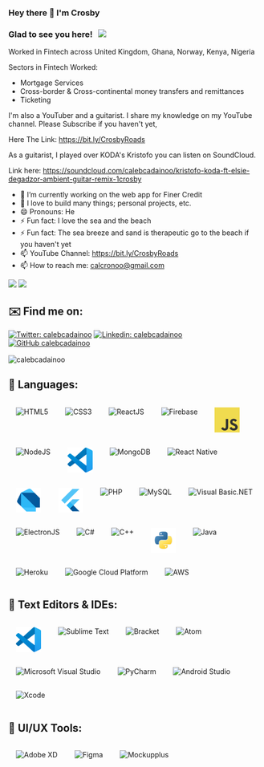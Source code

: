 ### Hey there 👋 I'm Crosby

### Glad to see you here! &nbsp; ![](https://visitor-badge.laobi.icu/badge?page_id=calebcadainoo.calebcadainoo)

Worked in Fintech across United Kingdom, Ghana, Norway, Kenya, Nigeria

Sectors in Fintech Worked: 
- Mortgage Services
- Cross-border & Cross-continental money transfers and remittances
- Ticketing 

I'm also a YouTuber and a guitarist. I share my knowledge on my YouTube channel. Please Subscribe if you haven't yet,

Here The Link: https://bit.ly/CrosbyRoads

As a guitarist, I played over KODA's Kristofo you can listen on SoundCloud.

Link here: https://soundcloud.com/calebcadainoo/kristofo-koda-ft-elsie-degadzor-ambient-guitar-remix-1crosby

- 🔭 I’m currently working on the web app for Finer Credit
- 🌱 I love to build many things; personal projects, etc.
- 😄 Pronouns: He
- ⚡ Fun fact: I love the sea and the beach
- ⚡ Fun fact: The sea breeze and sand is therapeutic go to the beach if you haven't yet
- 📫 YouTube Channel: https://bit.ly/CrosbyRoads
- 📫 How to reach me: calcronoo@gmail.com

<p>
  <img height="180em" src="https://github-readme-stats.vercel.app/api?username=calebcadainoo&show_icons=true&hide_border=true&&count_private=true&include_all_commits=true" />
  <img height="180em" src="https://github-readme-stats.vercel.app/api/top-langs/?username=calebcadainoo&exclude_repo=KNN-Image-Classification&show_icons=true&hide_border=true&layout=compact&langs_count=10"/>
</p>

## ✉️ Find me on:

[![Twitter: calebcadainoo](https://img.shields.io/twitter/follow/calebcadainoo?style=social)](https://twitter.com/calebcadainoo)
[![Linkedin: calebcadainoo](https://img.shields.io/badge/-calebcadainoo-blue?style=flat-square&logo=Linkedin&logoColor=white&link=https://www.linkedin.com/in/calebcadainoo/)](https://www.linkedin.com/in/calebcadainoo/)
[![GitHub calebcadainoo](https://img.shields.io/github/followers/calebcadainoo?label=follow&style=social)](https://github.com/calebcadainoo)

<p><img align="center" src="https://github-readme-streak-stats.herokuapp.com/?user=calebcadainoo&" alt="calebcadainoo" /></p>

## 🧰 Languages:
<p align="left">
<img src="https://upload.wikimedia.org/wikipedia/commons/thumb/6/61/HTML5_logo_and_wordmark.svg/1200px-HTML5_logo_and_wordmark.svg.png" alt="HTML5" height="50" style="vertical-align:top; margin:15px">
<img src="https://upload.wikimedia.org/wikipedia/commons/thumb/d/d5/CSS3_logo_and_wordmark.svg/1200px-CSS3_logo_and_wordmark.svg.png" alt="CSS3" height="50" style="vertical-align:top; margin:15px">
<img src="https://reactnative.dev/img/header_logo.svg" alt="ReactJS" height="50" style="vertical-align:top; margin:15px">
<img src="https://www.gstatic.com/devrel-devsite/prod/v29e01f19390dbba02efae7ad88cec6396f66d6ad0ae093a58267d05c04c6557e/firebase/images/touchicon-180.png" alt="Firebase" height="50" style="vertical-align:top; margin:15px">
<img src="https://raw.githubusercontent.com/github/explore/80688e429a7d4ef2fca1e82350fe8e3517d3494d/topics/javascript/javascript.png" alt="Javascript" height="50" style="vertical-align:top; margin:15px">
<img src="https://nodejs.org/static/images/logo.svg" alt="NodeJS" height="50" style="vertical-align:top; margin:15px">
<img src="https://raw.githubusercontent.com/github/explore/80688e429a7d4ef2fca1e82350fe8e3517d3494d/topics/visual-studio-code/visual-studio-code.png" alt="VS Code" height="50" style="vertical-align:top; margin:15px">
<img src="https://webassets.mongodb.com/_com_assets/cms/mongodb_atlas-h0ai1yctwo.svg" alt="MongoDB" height="50" style="vertical-align:top; margin:15px">
<img src="https://reactnative.dev/img/header_logo.svg" alt="React Native" height="50" style="vertical-align:top; margin:15px">
<img src="https://raw.githubusercontent.com/github/explore/80688e429a7d4ef2fca1e82350fe8e3517d3494d/topics/dart/dart.png" alt="Dart" height="50" style="vertical-align:top; margin:15px">
<img src="https://raw.githubusercontent.com/github/explore/80688e429a7d4ef2fca1e82350fe8e3517d3494d/topics/flutter/flutter.png" alt="Flutter" height="50" style="vertical-align:top; margin:15px">
<img src="https://camo.githubusercontent.com/50fa7b8622a4da2f72e63ea33c4f5d4852fd8601e00e298285ca38033cf9fe2c/68747470733a2f2f75706c6f61642e77696b696d656469612e6f72672f77696b6970656469612f636f6d6d6f6e732f322f32372f5048502d6c6f676f2e737667" alt="PHP" height="50" style="vertical-align:top; margin:15px">
<img src="https://labs.mysql.com/common/logos/mysql-logo.svg?v2" alt="MySQL" height="50" style="vertical-align:top; margin:15px">
<img src="https://upload.wikimedia.org/wikipedia/commons/thumb/4/40/VB.NET_Logo.svg/1200px-VB.NET_Logo.svg.png" alt="Visual Basic.NET" height="50" style="vertical-align:top; margin:15px">
<img src="https://upload.wikimedia.org/wikipedia/commons/thumb/9/91/Electron_Software_Framework_Logo.svg/1024px-Electron_Software_Framework_Logo.svg.png" alt="ElectronJS" height="50" style="vertical-align:top; margin:15px">
<img src="https://www.avenga.com/wp-content/uploads/2020/11/C-Sharp.png" alt="C#" height="50" style="vertical-align:top; margin:15px">
<img src="https://upload.wikimedia.org/wikipedia/commons/1/18/ISO_C%2B%2B_Logo.svg" alt="C++" height="50" style="vertical-align:top; margin:15px">
<img src="https://raw.githubusercontent.com/github/explore/80688e429a7d4ef2fca1e82350fe8e3517d3494d/topics/python/python.png" alt="Python" height="50" style="vertical-align:top; margin:15px">
<img src="https://upload.wikimedia.org/wikipedia/en/3/30/Java_programming_language_logo.svg" alt="Java" height="50" style="vertical-align:top; margin:15px">
<img src="https://www.fullstackpython.com/img/logos/heroku.png" alt="Heroku" height="50" style="vertical-align:top; margin:15px">
<img src="https://www.gstatic.com/devrel-devsite/prod/v29e01f19390dbba02efae7ad88cec6396f66d6ad0ae093a58267d05c04c6557e/cloud/images/cloud-logo.svg" alt="Google Cloud Platform" height="50" style="vertical-align:top; margin:15px">
<img src="https://cdn.iconscout.com/icon/free/png-512/aws-1869025-1583149.png" alt="AWS" height="50" style="vertical-align:top; margin:15px">
<!-- <img src="" alt="CSS3" height="50" style="vertical-align:top; margin:15px"> -->
</p>

## 🧰 Text Editors & IDEs:
<p align="left">
<img src="https://raw.githubusercontent.com/github/explore/80688e429a7d4ef2fca1e82350fe8e3517d3494d/topics/visual-studio-code/visual-studio-code.png" alt="VS Code" height="50" style="vertical-align:top; margin:15px">
<img src="https://upload.wikimedia.org/wikipedia/en/d/d2/Sublime_Text_3_logo.png" alt="Sublime Text" height="50" style="vertical-align:top; margin:15px">
<img src="https://upload.wikimedia.org/wikipedia/commons/thumb/4/4c/Brackets_Icon.svg/1200px-Brackets_Icon.svg.png" alt="Bracket" height="50" style="vertical-align:top; margin:15px">
<img src="https://icon2.cleanpng.com/20180410/fpe/kisspng-atom-computer-icons-text-editor-electron-macos-github-5accac2c064a08.4880956715233628600258.jpg" alt="Atom" height="50" style="vertical-align:top; margin:15px">
<img src="https://upload.wikimedia.org/wikipedia/commons/thumb/5/59/Visual_Studio_Icon_2019.svg/1200px-Visual_Studio_Icon_2019.svg.png" alt="Microsoft Visual Studio" height="50" style="vertical-align:top; margin:15px">
<img src="https://resources.jetbrains.com/storage/products/pycharm/img/meta/pycharm_logo_300x300.png" alt="PyCharm" height="50" style="vertical-align:top; margin:15px">
<img src="https://www.pinclipart.com/picdir/middle/542-5422938_android-studio-icon-android-studio-new-icon-clipart.png" alt="Android Studio" height="50" style="vertical-align:top; margin:15px">
<img src="https://is5-ssl.mzstatic.com/image/thumb/Purple124/v4/d0/88/2a/d0882a24-5851-8833-ec52-5e2792e7ac8a/Xcode-85-220-0-4-2x.png/1200x630bb.png" alt="Xcode" height="50" style="vertical-align:top; margin:15px">
</p>

## 🧰 UI/UX Tools:
<p align="left">
<img src="https://download.logo.wine/logo/Adobe_XD/Adobe_XD-Logo.wine.png" alt="Adobe XD" height="50" style="vertical-align:top; margin:15px">
<img src="https://miro.medium.com/max/670/0*UTBrDcrJ6SbePBzR" alt="Figma" height="50" style="vertical-align:top; margin:15px">
<img src="https://www.mobindustry.net/wp-content/uploads/mockplus-small-thumbnail.png" alt="Mockupplus" height="50" style="vertical-align:top; margin:15px">
</p>



<!--
**calebcadainoo/calebcadainoo** is a ✨ _special_ ✨ repository because its `README.md` (this file) appears on your GitHub profile.

Here are some ideas to get you started:

- 🔭 I’m currently working on ...
- 🌱 I’m currently learning Node
- 👯 I’m looking to collaborate on ...
- 🤔 I’m looking for help with ...
- 💬 Ask me about ...
- 📫 How to reach me: ...
- 😄 Pronouns: He
- ⚡ Fun fact: I love soccer (Huge chelsea and BvB fan), and gaming on xbox
-->

